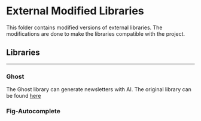# External Modified Libraries

This folder contains modified versions of external libraries. The modifications are done to make the libraries compatible with the project.

## Libraries
---
### Ghost
The Ghost library can generate newsletters with AI. The original library can be found [here](https://github.com/TryGhost/Ghost)

### Fig-Autocomplete
